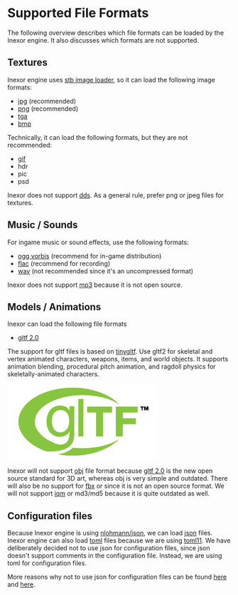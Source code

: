 # Supported File Formats

The following overview describes which file formats can be loaded by the Inexor engine.
It also discusses which formats are not supported.

## Textures

Inexor engine uses [stb image loader](https://github.com/nothings/stb), so it can load the following image formats:

* [jpg](https://en.wikipedia.org/wiki/JPEG) (recommended)
* [png](https://en.wikipedia.org/wiki/Portable_Network_Graphics) (recommended)
* [tga](https://en.wikipedia.org/wiki/Truevision_TGA)
* [bmp](https://en.wikipedia.org/wiki/BMP_file_format)

Technically, it can load the following formats, but they are not recommended:

* [gif](https://en.wikipedia.org/wiki/GIF)
* hdr
* pic
* psd

Inexor does not support [dds](https://en.wikipedia.org/wiki/DirectDraw_Surface).
As a general rule, prefer png or jpeg files for textures.

## Music / Sounds

For ingame music or sound effects, use the following formats:

* [ogg vorbis](https://en.wikipedia.org/wiki/Vorbis) (recommend for in-game distribution)
* [flac](https://en.wikipedia.org/wiki/FLAC) (recommend for recording)
* [wav](https://en.wikipedia.org/wiki/WAV) (not recommended since it's an uncompressed format)

Inexor does not support [mp3](https://en.wikipedia.org/wiki/MP3) because it is not open source.

## Models / Animations

Inexor can load the following file formats

* [gltf 2.0](https://www.khronos.org/gltf/)

The support for gltf files is based on [tinygltf](https://github.com/syoyo/tinygltf). Use gltf2 for skeletal and vertex animated characters, weapons, items, and world objects. It supports animation blending, procedural pitch animation, and ragdoll physics for skeletally-animated characters.

![gltf](gltf_logo.png)

Inexor will not support [obj](https://en.wikipedia.org/wiki/Wavefront_.obj_file) file format because [gltf 2.0](https://www.khronos.org/gltf/) is the new open source standard for 3D art, whereas obj is very simple and outdated.
There will also be no support for [fbx](https://en.wikipedia.org/wiki/FBX) or since it is not an open source format.
We will not support [iqm](http://sauerbraten.org/iqm/) or md3/md5 because it is quite outdated as well.

## Configuration files

Because Inexor engine is using [nlohmann/json](https://github.com/nlohmann/json), we can load [json](https://en.wikipedia.org/wiki/JSON) files.
Inexor engine can also load [toml](https://en.wikipedia.org/wiki/TOML) files because we are using [toml11](https://github.com/ToruNiina/toml11).
We have deliberately decided not to use json for configuration files, since json doesn't support comments in the configuration file. Instead, we are using toml for configuration files.

More reasons why not to use json for configuration files can be found [here](https://www.lucidchart.com/techblog/2018/07/16/why-json-isnt-a-good-configuration-language/) and [here](https://medium.com/trabe/stop-using-json-config-files-ab9bc55d82fa).
